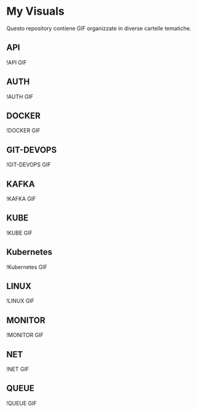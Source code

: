 # My Visuals

Questo repository contiene GIF organizzate in diverse cartelle tematiche.

## API

!API GIF

## AUTH

!AUTH GIF

## DOCKER

!DOCKER GIF

## GIT-DEVOPS

!GIT-DEVOPS GIF

## KAFKA

!KAFKA GIF

## KUBE

!KUBE GIF

## Kubernetes

!Kubernetes GIF

## LINUX

!LINUX GIF

## MONITOR

!MONITOR GIF

## NET

!NET GIF

## QUEUE

!QUEUE GIF

